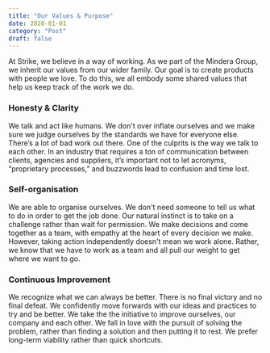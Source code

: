 ```yaml
---
title: "Our Values & Purpose"
date: 2020-01-01
category: "Post"
draft: false
---
```


At Strike, we believe in a way of working. As we part of the Mindera Group, we inherit our values from our wider family. Our goal is to create products with people we love. To do this, we all embody some shared values that help us keep track of the work we do.

### Honesty & Clarity
We talk and act like humans. We don't over inflate ourselves and we make sure we judge ourselves by the standards we have for everyone else. There’s a lot of bad work out there. One of the culprits is the way we talk to each other. In an industry that requires a ton of communication between clients, agencies and suppliers, it’s important not to let acronyms, “proprietary processes,” and buzzwords lead to confusion and time lost. 

### Self-organisation
We are able to organise ourselves. We don't need someone to tell us what to do in order to get the job done. Our natural instinct is to take on a challenge rather than wait for permission. We make decisions and come together as a team, with empathy at the heart of every decision we make. However, taking action independently doesn't mean we work alone. Rather, we know that we have to work as a team and all pull our weight to get where we want to go.

### Continuous Improvement
We recognize what we can always be better. There is no final victory and no final defeat. We confidently move forwards with our ideas and practices to try and be better. We take the the initiative to improve ourselves, our company and each other. We fall in love with the pursuit of solving the problem, rather than finding a solution and then putting it to rest. We prefer long-term viability rather than quick shortcuts.

